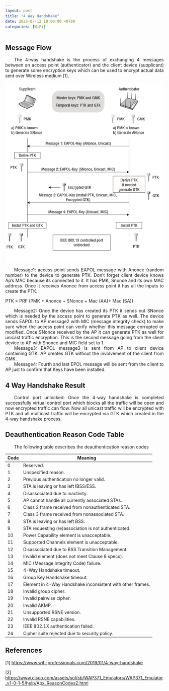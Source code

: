 ```yaml
---
layout: post
title: "4 Way Handshake"
date: 2025-07-12 10:00:00 +0700
categories: [WiFi]
---
```


## Message Flow

<div style="text-align: justify; text-indent: 2em;">
The 4-way handshake is the process of exchanging 4 messages between an access point (authenticator) and the client device (supplicant) to generate some encryption keys which can be used to encrypt actual data sent over Wireless medium [1].
</div>

![H1](/assets/img/wifi/wpa-4-way-handshake-workflow.png)

<div style="text-align: justify; text-indent: 2em;">
Message1: access point sends EAPOL message with Anonce (random number) to the device to generate PTK. Don’t forget client device knows Ap’s MAC because its connected to it. It has PMK, Snonce and its own MAC address. Once it receives Anonce from access point it has all the inputs to create the PTK.
</div>

PTK = PRF (PMK + Anonce + SNonce + Mac (AA)+ Mac (SA))

<div style="text-align: justify; text-indent: 2em;">
Message2: Once the device has created its PTK it sends out SNonce which is needed by the access point to generate PTK as well. The device sends EAPOL to AP message2 with MIC (message integrity check) to make sure when the access point can verify whether this message corrupted or modified. Once SNonce received by the AP it can generate PTK as well for unicast traffic encryption. This is the second message going from the client device to AP with Snonce and MIC field set to 1.
</div>

<div style="text-align: justify; text-indent: 2em;">
Message3: EAPOL message3 is sent from AP to client device containing GTK. AP creates GTK without the involvement of the client from GMK.
</div>

<div style="text-align: justify; text-indent: 2em;">
Message4: Fourth and last EPOL message will be sent from the client to AP just to confirm that Keys have been installed.
</div>

## 4 Way Handshake Result

<div style="text-align: justify; text-indent: 2em;">
Control port unlocked: Once the 4-way handshake is completed successfully virtual control port which blocks all the traffic will be open and now encrypted traffic can flow. Now all unicast traffic will be encrypted with PTK and all multicast traffic will be encrypted via GTK which created in the 4-way handshake process.
</div>

## Deauthentication Reason Code Table

<div style="text-align: justify; text-indent: 2em;">
The following table describes the deauthentication reason codes
</div>

| Code | Meaning |
|------|--------|
| 0    | Reserved. |
| 1    | Unspecified reason. |
| 2    | Previous authentication no longer valid. |
| 3    | STA is leaving or has left IBSS/ESS. |
| 4    | Disassociated due to inactivity. |
| 5    | AP cannot handle all currently associated STAs. |
| 6    | Class 2 frame received from nonauthenticated STA. |
| 7    | Class 3 frame received from nonassociated STA. |
| 8    | STA is leaving or has left BSS. |
| 9    | STA requesting (re)association is not authenticated. |
| 10   | Power Capability element is unacceptable. |
| 11   | Supported Channels element is unacceptable. |
| 12   | Disassociated due to BSS Transition Management. |
| 13   | Invalid element (does not meet Clause 8 specs). |
| 14   | MIC (Message Integrity Code) failure. |
| 15   | 4-Way Handshake timeout. |
| 16   | Group Key Handshake timeout. |
| 17   | Element in 4-Way Handshake inconsistent with other frames. |
| 18   | Invalid group cipher. |
| 19   | Invalid pairwise cipher. |
| 20   | Invalid AKMP. |
| 21   | Unsupported RSNE version. |
| 22   | Invalid RSNE capabilities. |
| 23   | IEEE 802.1X authentication failed. |
| 24   | Cipher suite rejected due to security policy. |


## References

[1] https://www.wifi-professionals.com/2019/01/4-way-handshake

[2] https://www.cisco.com/assets/sol/sb/WAP371_Emulators/WAP371_Emulator_v1-0-1-5/help/Apx_ReasonCodes2.html